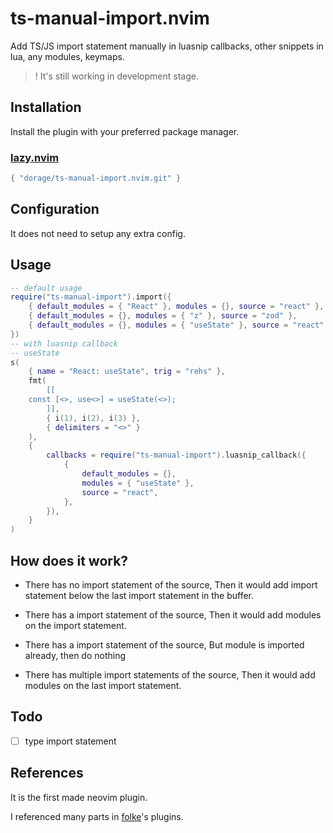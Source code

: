 # ts-manual-import.nvim

Add TS/JS import statement manually in luasnip callbacks, other snippets in lua, any modules, keymaps.

>
> ! It's still working in development stage.
>
<!-- TODO: import video -->

## Installation

Install the plugin with your preferred package manager.

### [lazy.nvim](https://github.com/folke/lazy.nvim)

```lua
{ "dorage/ts-manual-import.nvim.git" }
```

## Configuration

It does not need to setup any extra config.

## Usage

``` lua
-- default usage
require("ts-manual-import").import({
	{ default_modules = { "React" }, modules = {}, source = "react" },
	{ default_modules = {}, modules = { "z" }, source = "zod" },
	{ default_modules = {}, modules = { "useState" }, source = "react" },
})
-- with luasnip callback
-- useState
s(
	{ name = "React: useState", trig = "rehs" },
	fmt(
		[[
	const [<>, use<>] = useState(<>);
		]],
		{ i(1), i(2), i(3) },
		{ delimiters = "<>" }
	),
	{
		callbacks = require("ts-manual-import").luasnip_callback({
			{
				default_modules = {},
				modules = { "useState" },
				source = "react",
			},
		}),
	}
)
```

## How does it work?

- There has no import statement of the source, Then it would add import statement below the last import statement in the buffer.

- There has a import statement of the source, Then it would add modules on the import statement.

- There has a import statement of the source, But module is imported already, then do nothing

- There has multiple import statements of the source, Then it would add modules on the last import statement.

## Todo

- [ ] type import statement

## References

It is the first made neovim plugin.

I referenced many parts in [folke](https://github.com/folke)'s plugins.
